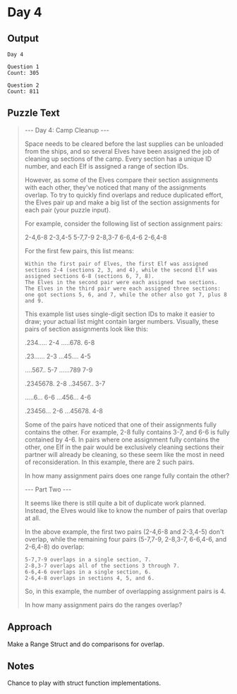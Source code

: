# Day 4

## Output

```
Day 4

Question 1
Count: 305

Question 2
Count: 811
```

## Puzzle Text

> --- Day 4: Camp Cleanup ---
> 
> Space needs to be cleared before the last supplies can be unloaded from the ships, and so several Elves have been assigned the job of cleaning up sections of the camp. Every section has a unique ID number, and each Elf is assigned a range of section IDs.
> 
> However, as some of the Elves compare their section assignments with each other, they've noticed that many of the assignments overlap. To try to quickly find overlaps and reduce duplicated effort, the Elves pair up and make a big list of the section assignments for each pair (your puzzle input).
> 
> For example, consider the following list of section assignment pairs:
> 
> 2-4,6-8
> 2-3,4-5
> 5-7,7-9
> 2-8,3-7
> 6-6,4-6
> 2-6,4-8
> 
> For the first few pairs, this list means:
> 
>     Within the first pair of Elves, the first Elf was assigned sections 2-4 (sections 2, 3, and 4), while the second Elf was assigned sections 6-8 (sections 6, 7, 8).
>     The Elves in the second pair were each assigned two sections.
>     The Elves in the third pair were each assigned three sections: one got sections 5, 6, and 7, while the other also got 7, plus 8 and 9.
> 
> This example list uses single-digit section IDs to make it easier to draw; your actual list might contain larger numbers. Visually, these pairs of section assignments look like this:
> 
> .234.....  2-4
> .....678.  6-8
> 
> .23......  2-3
> ...45....  4-5
> 
> ....567..  5-7
> ......789  7-9
> 
> .2345678.  2-8
> ..34567..  3-7
> 
> .....6...  6-6
> ...456...  4-6
> 
> .23456...  2-6
> ...45678.  4-8
> 
> Some of the pairs have noticed that one of their assignments fully contains the other. For example, 2-8 fully contains 3-7, and 6-6 is fully contained by 4-6. In pairs where one assignment fully contains the other, one Elf in the pair would be exclusively cleaning sections their partner will already be cleaning, so these seem like the most in need of reconsideration. In this example, there are 2 such pairs.
> 
> In how many assignment pairs does one range fully contain the other?
> 
> --- Part Two ---
> 
> It seems like there is still quite a bit of duplicate work planned. Instead, the Elves would like to know the number of pairs that overlap at all.
> 
> In the above example, the first two pairs (2-4,6-8 and 2-3,4-5) don't overlap, while the remaining four pairs (5-7,7-9, 2-8,3-7, 6-6,4-6, and 2-6,4-8) do overlap:
> 
>     5-7,7-9 overlaps in a single section, 7.
>     2-8,3-7 overlaps all of the sections 3 through 7.
>     6-6,4-6 overlaps in a single section, 6.
>     2-6,4-8 overlaps in sections 4, 5, and 6.
> 
> So, in this example, the number of overlapping assignment pairs is 4.
> 
> In how many assignment pairs do the ranges overlap?


## Approach

Make a Range Struct and do comparisons for overlap.

## Notes

Chance to play with struct function implementations.